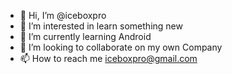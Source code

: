 - 👋 Hi, I’m @iceboxpro
- 👀 I’m interested in learn something new
- 🌱 I’m currently learning Android
- 💞️ I’m looking to collaborate on my own Company
- 📫 How to reach me iceboxpro@gmail.com

<!---
iceboxpro/iceboxpro is a ✨ special ✨ repository because its `README.md` (this file) appears on your GitHub profile.
You can click the Preview link to take a look at your changes.
--->
